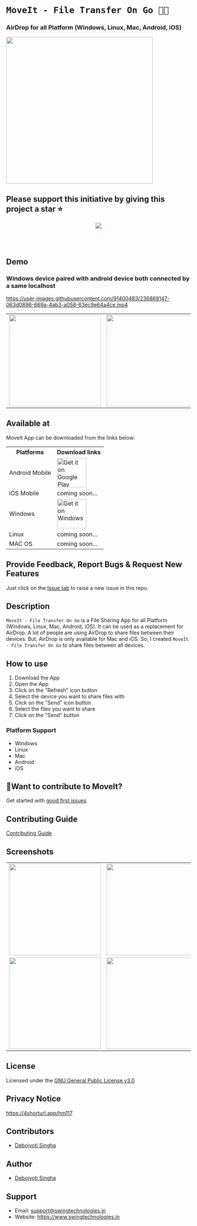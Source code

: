 # `MoveIt - File Transfer On Go 📡🔥`


### AirDrop for all Platform (Windows, Linux, Mac, Android, iOS)


<img src="screenshots/moveit_logo_readme.png" width="400px" height="400px">



## Please support this initiative by giving this project a star ⭐️


<p align="center">
<img src="screenshots/feature_graphic.jpg">
</p>

<br></br>

## Demo
### Windows device paired with android device both connected by a same localhost

https://user-images.githubusercontent.com/91400483/236869147-063d0896-669a-4ab3-a058-63ec9e64a4ce.mp4



<table align="center">
  <tr>
    <td><img src="screenshots/phone_ss_send1.jpeg" width="250"></td>
    <td><img src="screenshots/phone_ss_send2.jpeg" width="250"></td>
  </tr>
</table>

## Available at

MoveIt App can be downloaded from the links below:

<table>
  <tr>
    <th>Platforms</th>
    <th>Download links</th>
  </tr>
  
  <tr>
    <td>Android Mobile</td>
    <td><a href="https://play.google.com/store/apps/details?id=com.swing.moveit">
    <img alt="Get it on Google Play"
        height="80"
        src="https://play.google.com/intl/en_us/badges/images/generic/en_badge_web_generic.png" />
       </a>
    </td>
  </tr>

  <tr>
    <td>iOS Mobile</td>
    <td>coming soon...</td>
  </tr>

  <tr>
    <td>Windows</td>
    <td><a href="https://github.com/debojyoti452/move_it_file_transfer/releases/tag/1.0.3">
    <img alt="Get it on Windows"
        height="80"
        src="https://thestempedia.com/wp-content/uploads/2019/06/windows-button.png" />
</a></td>
  </tr>

  <tr>
    <td>Linux</td>
    <td>coming soon...</td>
  </tr>

  <tr>
    <td>MAC OS</td>
    <td>coming soon...</td>
  </tr>
  
</table>

<!-- <p align="left">
<a href="https://play.google.com/store/apps/details?id=com.swing.moveit">
    <img alt="Get it on Google Play"
        height="80"
        src="https://play.google.com/intl/en_us/badges/images/generic/en_badge_web_generic.png" />
</a>
</p> -->

## Provide Feedback, Report Bugs & Request New Features

Just click on the [Issue tab](https://github.com/debojyoti452/move_it_file_transfer/issues) to raise a new issue in this repo.



## Description

`MoveIt - File Transfer On Go` is a File Sharing App for all Platform (Windows, Linux, Mac, Android,
iOS). It can be used as a replacement for AirDrop.
A lot of people are using AirDrop to share files between their devices. But, AirDrop is only
available for Mac and iOS. So, I created `MoveIt - File Transfer On Go` to share files between all
devices.

## How to use

1. Download the App
2. Open the App
3. Click on the "Refresh" icon button
4. Select the device you want to share files with
5. Click on the "Send" icon button
6. Select the files you want to share
7. Click on the "Send" button

### Platform Support

- Windows
- Linux
- Mac
- Android
- iOS

## 👋Want to contribute to MoveIt?

Get started with [good first issues](https://github.com/debojyoti452/move_it_file_transfer/issues?q=is%3Aissue+is%3Aopen+label%3A%22good+first+issue%22)


## Contributing Guide

[Contributing Guide](https://github.com/debojyoti452/move_it_file_transfer/blob/main/CONTRIBUTING.md)

## Screenshots

<table>
  <tr>
    <td><img src="screenshots/Screenshot_20230422-132528.png" width="250"></td>
    <td><img src="screenshots/Screenshot_20230422-132651.png" width="250"></td>
  </tr>
  <tr>
    <td><img src="screenshots/Screenshot_20230422-132705.png" width="250"></td>
    <td><img src="screenshots/Screenshot_20230422-132807.png" width="250"></td>
  </tr>
</table>

## License

Licensed under
the [GNU General Public License v3.0](https://github.com/debojyoti452/move_app/blob/main/LICENSE)

## Privacy Notice

https://4shorturl.app/hm117

## Contributors

- [Debojyoti Singha](https://debojyoti452.com)

## Author

- [Debojyoti Singha](https://debojyoti452.com)

## Support

- Email: support@swingtechnologies.in
- Website: https://www.swingtechnologies.in
